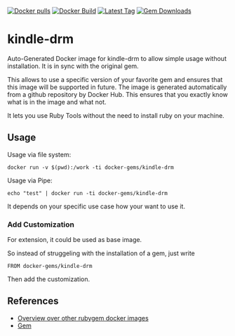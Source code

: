 [![Docker pulls](https://img.shields.io/docker/pulls/rubygem/kindle-drm.svg)](https://hub.docker.com/r/rubygem/kindle-drm/)
[![Docker Build](https://img.shields.io/docker/automated/rubygem/kindle-drm.svg)](https://hub.docker.com/r/rubygem/kindle-drm/)
[![Latest Tag](https://img.shields.io/github/tag/docker-rubygem/kindle-drm.svg)](https://hub.docker.com/r/rubygem/kindle-drm/)
[![Gem Downloads](https://img.shields.io/gem/dt/kindle-drm.svg)](https://rubygems.org/gems/kindle-drm/)
# kindle-drm

Auto-Generated Docker image for kindle-drm to allow simple usage without installation.
It is in sync with the original gem.

This allows to use a specific version of your favorite gem and ensures that this image will be supported in future.
The image is generated automatically from a github repository by Docker Hub.
This ensures that you exactly know what is in the image and what not.

It lets you use Ruby Tools without the need to install ruby on your machine.

## Usage

Usage via file system:

`docker run -v $(pwd):/work -ti docker-gems/kindle-drm`

Usage via Pipe:

`echo "test" | docker run -ti docker-gems/kindle-drm`

It depends on your specific use case how your want to use it.

### Add Customization

For extension, it could be used as base image.

So instead of struggeling with the installation of a gem, just write

`FROM docker-gems/kindle-drm`

Then add the customization.

## References

 - [Overview over other rubygem docker images](https://github.com/thinkbot/docker-rubygem)
 - [Gem](https://rubygems.org/gems/kindle-drm/)
